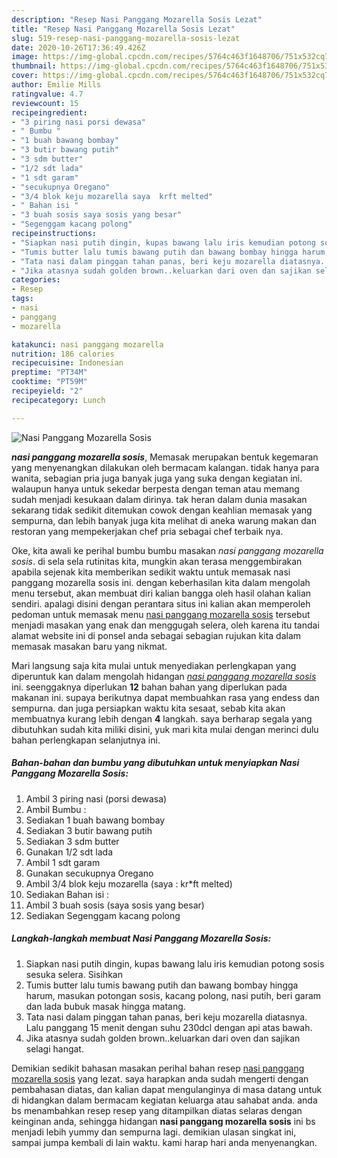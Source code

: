 ```yaml
---
description: "Resep Nasi Panggang Mozarella Sosis Lezat"
title: "Resep Nasi Panggang Mozarella Sosis Lezat"
slug: 519-resep-nasi-panggang-mozarella-sosis-lezat
date: 2020-10-26T17:36:49.426Z
image: https://img-global.cpcdn.com/recipes/5764c463f1648706/751x532cq70/nasi-panggang-mozarella-sosis-foto-resep-utama.jpg
thumbnail: https://img-global.cpcdn.com/recipes/5764c463f1648706/751x532cq70/nasi-panggang-mozarella-sosis-foto-resep-utama.jpg
cover: https://img-global.cpcdn.com/recipes/5764c463f1648706/751x532cq70/nasi-panggang-mozarella-sosis-foto-resep-utama.jpg
author: Emilie Mills
ratingvalue: 4.7
reviewcount: 15
recipeingredient:
- "3 piring nasi porsi dewasa"
- " Bumbu "
- "1 buah bawang bombay"
- "3 butir bawang putih"
- "3 sdm butter"
- "1/2 sdt lada"
- "1 sdt garam"
- "secukupnya Oregano"
- "3/4 blok keju mozarella saya  krft melted"
- " Bahan isi "
- "3 buah sosis saya sosis yang besar"
- "Segenggam kacang polong"
recipeinstructions:
- "Siapkan nasi putih dingin, kupas bawang lalu iris kemudian potong sosis sesuka selera. Sisihkan"
- "Tumis butter lalu tumis bawang putih dan bawang bombay hingga harum, masukan potongan sosis, kacang polong, nasi putih, beri garam dan lada bubuk masak hingga matang."
- "Tata nasi dalam pinggan tahan panas, beri keju mozarella diatasnya. Lalu panggang 15 menit dengan suhu 230dcl dengan api atas bawah."
- "Jika atasnya sudah golden brown..keluarkan dari oven dan sajikan selagi hangat."
categories:
- Resep
tags:
- nasi
- panggang
- mozarella

katakunci: nasi panggang mozarella 
nutrition: 186 calories
recipecuisine: Indonesian
preptime: "PT34M"
cooktime: "PT59M"
recipeyield: "2"
recipecategory: Lunch

---
```



![Nasi Panggang Mozarella Sosis](https://img-global.cpcdn.com/recipes/5764c463f1648706/751x532cq70/nasi-panggang-mozarella-sosis-foto-resep-utama.jpg)

<b><i>nasi panggang mozarella sosis</i></b>, Memasak merupakan bentuk kegemaran yang menyenangkan dilakukan oleh bermacam kalangan. tidak hanya para wanita, sebagian pria juga banyak juga yang suka dengan kegiatan ini. walaupun hanya untuk sekedar berpesta dengan teman atau memang sudah menjadi kesukaan dalam dirinya. tak heran dalam dunia masakan sekarang tidak sedikit ditemukan cowok dengan keahlian memasak yang sempurna, dan lebih banyak juga kita melihat di aneka warung makan dan restoran yang mempekerjakan chef pria sebagai chef terbaik nya.

Oke, kita awali ke perihal bumbu bumbu masakan <i>nasi panggang mozarella sosis</i>. di sela sela rutinitas kita, mungkin akan terasa menggembirakan apabila sejenak kita memberikan sedikit waktu untuk memasak nasi panggang mozarella sosis ini. dengan keberhasilan kita dalam mengolah menu tersebut, akan membuat diri kalian bangga oleh hasil olahan kalian sendiri. apalagi disini dengan perantara situs ini kalian akan memperoleh pedoman untuk memasak menu <u>nasi panggang mozarella sosis</u> tersebut menjadi masakan yang enak dan menggugah selera, oleh karena itu tandai alamat website ini di ponsel anda sebagai sebagian rujukan kita dalam memasak masakan baru yang nikmat.




Mari langsung saja kita mulai untuk menyediakan perlengkapan yang diperuntuk kan dalam mengolah hidangan <u><i>nasi panggang mozarella sosis</i></u> ini. seenggaknya diperlukan <b>12</b> bahan bahan yang diperlukan pada makanan ini. supaya berikutnya dapat membuahkan rasa yang endess dan sempurna. dan juga persiapkan waktu kita sesaat, sebab kita akan membuatnya kurang lebih dengan <b>4</b> langkah. saya berharap segala yang dibutuhkan sudah kita miliki disini, yuk mari kita mulai dengan merinci dulu bahan perlengkapan selanjutnya ini.

<!--inarticleads1-->

##### Bahan-bahan dan bumbu yang dibutuhkan untuk menyiapkan Nasi Panggang Mozarella Sosis:

1. Ambil 3 piring nasi (porsi dewasa)
1. Ambil  Bumbu :
1. Sediakan 1 buah bawang bombay
1. Sediakan 3 butir bawang putih
1. Sediakan 3 sdm butter
1. Gunakan 1/2 sdt lada
1. Ambil 1 sdt garam
1. Gunakan secukupnya Oregano
1. Ambil 3/4 blok keju mozarella (saya : kr*ft melted)
1. Sediakan  Bahan isi :
1. Ambil 3 buah sosis (saya sosis yang besar)
1. Sediakan Segenggam kacang polong




<!--inarticleads2-->

##### Langkah-langkah membuat Nasi Panggang Mozarella Sosis:

1. Siapkan nasi putih dingin, kupas bawang lalu iris kemudian potong sosis sesuka selera. Sisihkan
1. Tumis butter lalu tumis bawang putih dan bawang bombay hingga harum, masukan potongan sosis, kacang polong, nasi putih, beri garam dan lada bubuk masak hingga matang.
1. Tata nasi dalam pinggan tahan panas, beri keju mozarella diatasnya. Lalu panggang 15 menit dengan suhu 230dcl dengan api atas bawah.
1. Jika atasnya sudah golden brown..keluarkan dari oven dan sajikan selagi hangat.




Demikian sedikit bahasan masakan perihal bahan resep <u>nasi panggang mozarella sosis</u> yang lezat. saya harapkan anda sudah mengerti dengan pembahasan diatas, dan kalian dapat mengulanginya di masa datang untuk di hidangkan dalam bermacam kegiatan keluarga atau sahabat anda. anda bs menambahkan resep resep yang ditampilkan diatas selaras dengan keinginan anda, sehingga hidangan <b>nasi panggang mozarella sosis</b> ini bs menjadi lebih yummy dan sempurna lagi. demikian ulasan singkat ini, sampai jumpa kembali di lain waktu. kami harap hari anda menyenangkan.

